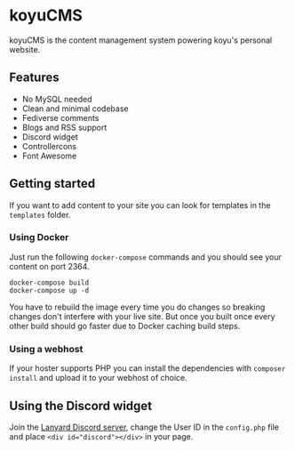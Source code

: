 # koyuCMS

koyuCMS is the content management system powering koyu's personal website.

## Features

* No MySQL needed
* Clean and minimal codebase
* Fediverse comments
* Blogs and RSS support
* Discord widget
* Controllercons
* Font Awesome

## Getting started

If you want to add content to your site you can look for templates in the `templates` folder.

### Using Docker

Just run the following `docker-compose` commands and you should see your content on port 2364.

```
docker-compose build
docker-compose up -d
```

You have to rebuild the image every time you do changes so breaking changes don't interfere with your live site. But once you built once every other build should go faster due to Docker caching build steps.

### Using a webhost

If your hoster supports PHP you can install the dependencies with `composer install` and upload it to your webhost of choice.

## Using the Discord widget

Join the [Lanyard Discord server](https://discord.com/invite/WScAm7vNGF), change the User ID in the `config.php` file and place `<div id="discord"></div>` in your page.
